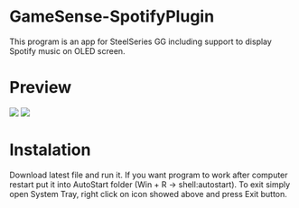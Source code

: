 # GameSense-SpotifyPlugin

This program is an app for SteelSeries GG including support to display Spotify music on OLED screen.

# Preview

<img src="https://media.discordapp.net/attachments/775698931039338527/1031977724388052992/Bez_nazwy-3.png">

<img src="https://media.discordapp.net/attachments/775698931039338527/1031977888729280522/tray.png">

# Instalation

Download latest file and run it. If you want program to work after computer restart put it into AutoStart folder (Win + R -> shell:autostart). To exit simply open System Tray, right click on icon showed above and press Exit button.